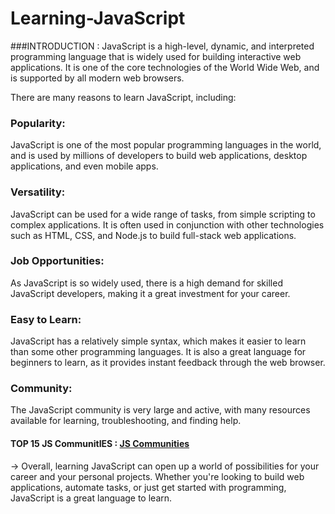
# Learning-JavaScript
     
###INTRODUCTION :
JavaScript is a high-level, dynamic, and interpreted programming language that is widely used for building interactive web applications. It is one of the core technologies of the World Wide Web, and is supported by all modern web browsers.

There are many reasons to learn JavaScript, including:

### Popularity: 
JavaScript is one of the most popular programming languages in the world, and is used by millions of developers to build web applications, desktop applications, and even mobile apps.

### Versatility: 
JavaScript can be used for a wide range of tasks, from simple scripting to complex applications. It is often used in conjunction with other technologies such as HTML, CSS, and Node.js to build full-stack web applications.

### Job Opportunities:
 As JavaScript is so widely used, there is a high demand for skilled JavaScript developers, making it a great investment for your career.

### Easy to Learn:
 JavaScript has a relatively simple syntax, which makes it easier to learn than some other programming languages. It is also a great language for beginners to learn, as it provides instant feedback through the web browser.

### Community:
 The JavaScript community is very large and active, with many resources available for learning, troubleshooting, and finding help.

#### TOP 15 JS CommunitIES : [JS Communities](https://blog.feedspot.com/javascript_forums/)

->  Overall, learning JavaScript can open up a world of possibilities for your career and your personal projects. Whether you're looking to build web applications, automate tasks, or just get started with programming, JavaScript is a great language to learn.
 
